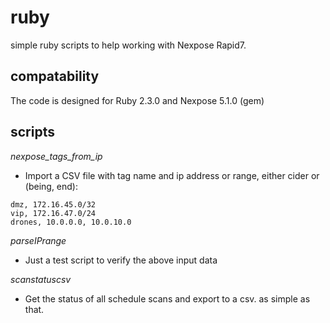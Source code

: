 # ruby

simple ruby scripts to help working with Nexpose Rapid7.

## compatability

The code is designed for Ruby 2.3.0 and Nexpose 5.1.0 (gem)

## scripts

_nexpose_tags_from_ip_

- Import a CSV file with tag name and ip address or range, either cider or (being, end):
```
dmz, 172.16.45.0/32
vip, 172.16.47.0/24
drones, 10.0.0.0, 10.0.10.0
```
_parseIPrange_
- Just a test script to verify the above input data

_scanstatuscsv_
- Get the status of all schedule scans and export to a csv. as simple as that.